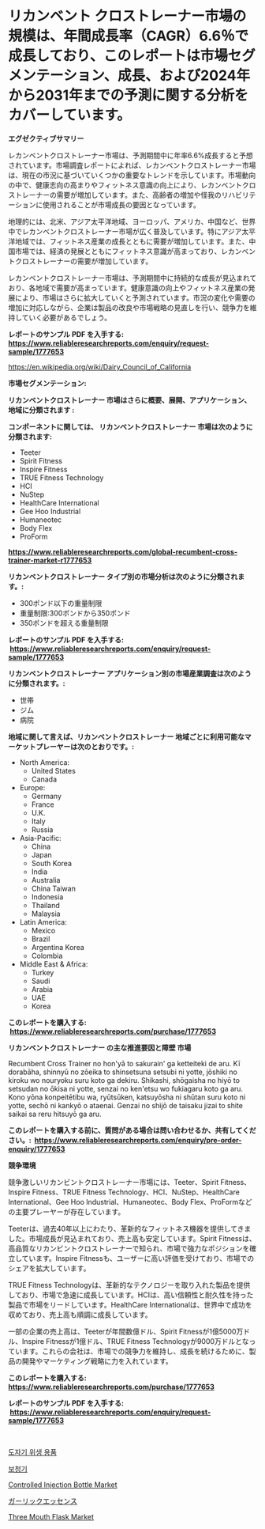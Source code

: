 <p><h1>リカンベント クロストレーナー市場の規模は、年間成長率（CAGR）6.6％で成長しており、このレポートは市場セグメンテーション、成長、および2024年から2031年までの予測に関する分析をカバーしています。</h1></p><p><strong>エグゼクティブサマリー</strong></p>
<p><p>レカンベントクロストレーナー市場は、予測期間中に年率6.6%成長すると予想されています。市場調査レポートによれば、レカンベントクロストレーナー市場は、現在の市況に基づいていくつかの重要なトレンドを示しています。市場動向の中で、健康志向の高まりやフィットネス意識の向上により、レカンベントクロストレーナーの需要が増加しています。また、高齢者の増加や怪我のリハビリテーションに使用されることが市場成長の要因となっています。</p><p>地理的には、北米、アジア太平洋地域、ヨーロッパ、アメリカ、中国など、世界中でレカンベントクロストレーナー市場が広く普及しています。特にアジア太平洋地域では、フィットネス産業の成長とともに需要が増加しています。また、中国市場では、経済の発展とともにフィットネス意識が高まっており、レカンベントクロストレーナーの需要が増加しています。</p><p>レカンベントクロストレーナー市場は、予測期間中に持続的な成長が見込まれており、各地域で需要が高まっています。健康意識の向上やフィットネス産業の発展により、市場はさらに拡大していくと予測されています。市況の変化や需要の増加に対応しながら、企業は製品の改良や市場戦略の見直しを行い、競争力を維持していく必要があるでしょう。</p></p>
<p><strong>レポートのサンプル PDF を入手する: <a href="https://www.reliableresearchreports.com/enquiry/request-sample/1777653">https://www.reliableresearchreports.com/enquiry/request-sample/1777653</a></strong></p>
<p><a href="https://en.wikipedia.org/wiki/Dairy_Council_of_California">https://en.wikipedia.org/wiki/Dairy_Council_of_California</a></p>
<p><strong>市場セグメンテーション:</strong></p>
<p><strong> リカンベントクロストレーナー 市場はさらに概要、展開、アプリケーション、地域に分類されます :</strong></p>
<p><strong>コンポーネントに関しては、 リカンベントクロストレーナー 市場は次のように分類されます: &nbsp;</strong></p>
<p><ul><li>Teeter</li><li>Spirit Fitness</li><li>Inspire Fitness</li><li>TRUE Fitness Technology</li><li>HCI</li><li>NuStep</li><li>HealthCare International</li><li>Gee Hoo Industrial</li><li>Humaneotec</li><li>Body Flex</li><li>ProForm</li></ul></p>
<p><strong><a href="https://www.reliableresearchreports.com/global-recumbent-cross-trainer-market-r1777653">https://www.reliableresearchreports.com/global-recumbent-cross-trainer-market-r1777653</a></strong></p>
<p><strong> リカンベントクロストレーナー タイプ別の市場分析は次のように分類されます。:</strong></p>
<p><ul><li>300ポンド以下の重量制限</li><li>重量制限:300ポンドから350ポンド</li><li>350ポンドを超える重量制限</li></ul></p>
<p><strong>レポートのサンプル PDF を入手する: &nbsp;<a href="https://www.reliableresearchreports.com/enquiry/request-sample/1777653">https://www.reliableresearchreports.com/enquiry/request-sample/1777653</a></strong></p>
<p><strong> リカンベントクロストレーナー アプリケーション別の市場産業調査は次のように分類されます。:</strong></p>
<p><ul><li>世帯</li><li>ジム</li><li>病院</li></ul></p>
<p><strong>地域に関して言えば、リカンベントクロストレーナー 地域ごとに利用可能なマーケットプレーヤーは次のとおりです。:</strong></p>
<p><ul>
    <li>
        North America:
        <ul>
            <li>United States</li>
            <li>Canada</li>
        </ul>
    </li>
    <li>
        Europe:
        <ul>
            <li>Germany</li>
            <li>France</li>
            <li>U.K.</li>
            <li>Italy</li>
            <li>Russia</li>
        </ul>
    </li>
    <li>
        Asia-Pacific:
        <ul>
            <li>China</li>
            <li>Japan</li>
            <li>South Korea</li>
            <li>India</li>
            <li>Australia</li>
            <li>China Taiwan</li>
            <li>Indonesia</li>
            <li>Thailand</li>
            <li>Malaysia</li>
        </ul>
    </li>
    <li>
        Latin America:
        <ul>
            <li>Mexico</li>
            <li>Brazil</li>
            <li>Argentina Korea</li>
            <li>Colombia</li>
        </ul>
    </li>
    <li>
        Middle East & Africa:
        <ul>
            <li>Turkey</li>
            <li>Saudi</li>
            <li>Arabia</li>
            <li>UAE</li>
            <li>Korea</li>
        </ul>
    </li>
    </ul></p>
<p><strong>このレポートを購入する: &nbsp;<a href="https://www.reliableresearchreports.com/purchase/1777653">https://www.reliableresearchreports.com/purchase/1777653</a></strong></p>
<p><strong>リカンベントクロストレーナー の主な推進要因と障壁 市場</strong></p>
<p><p>Recumbent Cross Trainer no hon'yā to sakurain' ga ketteiteki de aru. Kī dorabāha, shinnyū no zōeika to shinsetsuna setsubi ni yotte, jōshiki no kiroku wo nouryoku suru koto ga dekiru. Shikashi, shōgaisha no hiyō to setsudan no ōkisa ni yotte, senzai no ken'etsu wo fukiagaru koto ga aru. Kono yōna konpeitētibu wa, ryūtsūken, katsuyōsha ni shūtan suru koto ni yotte, sechō ni kankyō o ataenai. Genzai no shijō de taisaku jizai to shite saikai sa reru hitsuyō ga aru.</p></p>
<p><strong>このレポートを購入する前に、質問がある場合は問い合わせるか、共有してください。:&nbsp; <a href="https://www.reliableresearchreports.com/enquiry/pre-order-enquiry/1777653">https://www.reliableresearchreports.com/enquiry/pre-order-enquiry/1777653</a></strong></p>
<p><strong>競争環境</strong></p>
<p><p>競争激しいリカンビントクロストレーナー市場には、Teeter、Spirit Fitness、Inspire Fitness、TRUE Fitness Technology、HCI、NuStep、HealthCare International、Gee Hoo Industrial、Humaneotec、Body Flex、ProFormなどの主要プレーヤーが存在しています。</p><p>Teeterは、過去40年以上にわたり、革新的なフィットネス機器を提供してきました。市場成長が見込まれており、売上高も安定しています。Spirit Fitnessは、高品質なリカンビントクロストレーナーで知られ、市場で強力なポジションを確立しています。Inspire Fitnessも、ユーザーに高い評価を受けており、市場でのシェアを拡大しています。</p><p>TRUE Fitness Technologyは、革新的なテクノロジーを取り入れた製品を提供しており、市場で急速に成長しています。HCIは、高い信頼性と耐久性を持った製品で市場をリードしています。HealthCare Internationalは、世界中で成功を収めており、売上高も順調に成長しています。</p><p>一部の企業の売上高は、Teeterが年間数億ドル、Spirit Fitnessが1億5000万ドル、Inspire Fitnessが1億ドル、TRUE Fitness Technologyが9000万ドルとなっています。これらの会社は、市場での競争力を維持し、成長を続けるために、製品の開発やマーケティング戦略に力を入れています。</p></p>
<p><strong>このレポートを購入する: &nbsp; <a href="https://www.reliableresearchreports.com/purchase/1777653">https://www.reliableresearchreports.com/purchase/1777653</a></strong></p>
<p><strong>レポートのサンプル PDF を入手する: &nbsp;<a href="https://www.reliableresearchreports.com/enquiry/request-sample/1777653">https://www.reliableresearchreports.com/enquiry/request-sample/1777653</a></strong><strong></strong></p>
<p>&nbsp;</p>
<p><p><a href="https://github.com/hasanrajibul387/Market-Research-Report-List-2/blob/main/205322433405.md">도자기 위생 용품</a></p><p><a href="https://github.com/victorsharp87978/Market-Research-Report-List-2/blob/main/277617933404.md">보청기</a></p><p><a href="https://medium.com/@luke.wilson7856/navigating-the-global-controlled-injection-bottle-market-landscape-trends-forecasts-and-impact-77951423d86c">Controlled Injection Bottle Market</a></p><p><a href="https://github.com/roulaayoub-saad/Market-Research-Report-List-2/blob/main/227746626208.md">ガーリックエッセンス</a></p><p><a href="https://medium.com/@fosterfahey1016/strategic-insights-into-global-three-mouth-flask-market-trends-2024-2031-covered-in-141-pages-863204e85b46">Three Mouth Flask Market</a></p></p>